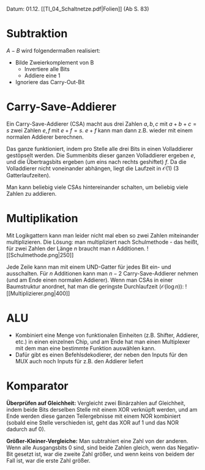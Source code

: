 Datum: 01.12.
[[TI_04_Schaltnetze.pdf|Folien]] (Ab S. 83)

# Subtraktion
$A-B$ wird folgendermaßen realisiert:
- Bilde Zweierkomplement von B
	- Invertiere alle Bits
	- Addiere eine 1
- Ignoriere das Carry-Out-Bit

# Carry-Save-Addierer
Ein Carry-Save-Addierer (CSA) macht aus drei Zahlen $a,b,c$ mit $a+b+c=s$ zwei Zahlen $e,f$ mit $e+f=s$.
$e+f$ kann man dann z.B. wieder mit einem normalen Addierer berechnen.

Das ganze funktioniert, indem pro Stelle alle drei Bits in einen Volladdierer gestöpselt werden. Die Summenbits dieser ganzen Volladdierer ergeben $e$, und die Übertragsbits ergeben (um eins nach rechts geshiftet) $f$.
Da die Volladdierer nicht voneinander abhängen, liegt die Laufzeit in $\mathcal{O}(1)$ (3 Gatterlaufzeiten).

Man kann beliebig viele CSAs hintereinander schalten, um beliebig viele Zahlen zu addieren.

# Multiplikation
Mit Logikgattern kann man leider nicht mal eben so zwei Zahlen miteinander multiplizieren.
Die Lösung: man multipliziert nach Schulmethode - das heißt, für zwei Zahlen der Länge $n$ braucht man $n$ Additionen.
![[Schulmethode.png|250]]

Jede Zeile kann man mit einem UND-Gatter für jedes Bit ein- und ausschalten.
Für $n$ Additionen kann man $n-2$ Carry-Save-Addierer nehmen (und am Ende einen normalen Addierer). Wenn man CSAs in einer Baumstruktur anordnet, hat man die geringste Durchlaufzeit ($\mathcal{O}(\log n)$):
![[Multiplizierer.png|400]]

# ALU
- Kombiniert eine Menge von funktionalen Einheiten (z.B. Shifter, Addierer, etc.) in einen einzelnen Chip, und am Ende hat man einen Multiplexer mit dem man eine bestimmte Funktion auswählen kann.
- Dafür gibt es einen Befehlsdekodierer, der neben den Inputs für den MUX auch noch Inputs für z.B. den Addierer liefert

# Komparator
**Überprüfen auf Gleichheit:**
Vergleicht zwei Binärzahlen auf Gleichheit, indem beide Bits derselben Stelle mit einem XOR verknüpft werden, und am Ende werden diese ganzen Teilergebnisse mit einem NOR kombiniert (sobald eine Stelle verschieden ist, geht das XOR auf 1 und das NOR dadurch auf 0).

**Größer-Kleiner-Vergleiche:**
Man subtrahiert eine Zahl von der anderen. Wenn alle Ausgangsbits 0 sind, sind beide Zahlen gleich, wenn das Negativ-Bit gesetzt ist, war die zweite Zahl größer, und wenn keins von beidem der Fall ist, war die erste Zahl größer.